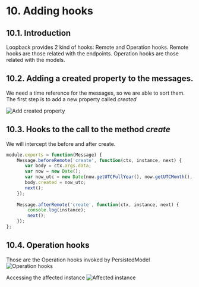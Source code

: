 # 10. Adding hooks

## 10.1. Introduction
Loopback provides 2 kind of hooks: Remote and Operation hooks.
Remote hooks are those related with the endpoints.
Operation hooks are those related with the models.

## 10.2. Adding a created property to the messages.
We need a time reference for the messages, so we are able to sort them.
The first step is to add a new property called *created*

![Add created property](https://raw.githubusercontent.com/nodejsbcn/course27May/master/exercise10/screenshots/screenshot01.png)

## 10.3. Hooks to the call to the method *create*
We will intercept the before and after create.

```javascript
module.exports = function(Message) {
    Message.beforeRemote('create', function(ctx, instance, next) {
       var body = ctx.args.data;
       var now = new Date();
       var now_utc = new Date(now.getUTCFullYear(), now.getUTCMonth(), now.getUTCDate(),  now.getUTCHours(), now.getUTCMinutes(), now.getUTCSeconds());
       body.created = now_utc;
       next(); 
    });
    
    Message.afterRemote('create', function(ctx, instance, next) {
        console.log(instance);
        next();
    });
};
```

## 10.4. Operation hooks

Those are the Operation hooks invoked by PersistedModel
![Operation hooks](https://raw.githubusercontent.com/nodejsbcn/course27May/master/exercise10/screenshots/screenshot02.png)

Accessing the affected instance
![Affected instance](https://raw.githubusercontent.com/nodejsbcn/course27May/master/exercise10/screenshots/screenshot03.png)

